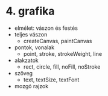 # 4. grafika
- elmélet: vászon és festés
- teljes vászon
	+ createCanvas, paintCanvas
- pontok, vonalak
	- point, stroke, strokeWeight, line
- alakzatok
	- rect, circle, fill, noFill, noStroke
- szöveg
	- text, textSize, textFont
- mozgó rajzok
